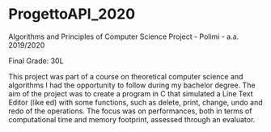 # ProgettoAPI_2020
Algorithms and Principles of Computer Science Project - Polimi - a.a. 2019/2020


Final Grade: 30L

This project was part of a course on theoretical computer science and algorithms I had the opportunity to follow during my bachelor degree.
The aim of the project was to create a program in C that simulated a Line Text Editor (like ed) with some functions, such as delete, print, change, undo and redo of the operations.
The focus was on performances, both in terms of computational time and memory footprint, assessed through an evaluator.
